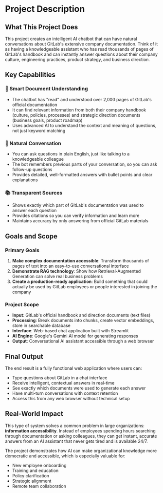 # Project Description

## What This Project Does

This project creates an intelligent AI chatbot that can have natural conversations about GitLab's extensive company documentation. Think of it as having a knowledgeable assistant who has read thousands of pages of GitLab's handbook and can instantly answer questions about their company culture, engineering practices, product strategy, and business direction.

## Key Capabilities

### 🤖 Smart Document Understanding
- The chatbot has "read" and understood over 2,000 pages of GitLab's official documentation
- It can find relevant information from both their company handbook (culture, policies, processes) and strategic direction documents (business goals, product roadmap)
- Uses advanced AI to understand the context and meaning of questions, not just keyword matching

### 💬 Natural Conversation
- You can ask questions in plain English, just like talking to a knowledgeable colleague
- The bot remembers previous parts of your conversation, so you can ask follow-up questions
- Provides detailed, well-formatted answers with bullet points and clear explanations

### 📚 Transparent Sources
- Shows exactly which part of GitLab's documentation was used to answer each question
- Provides citations so you can verify information and learn more
- Maintains accuracy by only answering from official GitLab materials

## Goals and Scope

### Primary Goals
1. **Make complex documentation accessible**: Transform thousands of pages of text into an easy-to-use conversational interface
2. **Demonstrate RAG technology**: Show how Retrieval-Augmented Generation can solve real business problems
3. **Create a production-ready application**: Build something that could actually be used by GitLab employees or people interested in joining the company

### Project Scope
- **Input**: GitLab's official handbook and direction documents (text files)
- **Processing**: Break documents into chunks, create vector embeddings, store in searchable database
- **Interface**: Web-based chat application built with Streamlit
- **AI Engine**: Google's Gemini AI model for generating responses
- **Output**: Conversational AI assistant accessible through a web browser

## Final Output

The end result is a fully functional web application where users can:
- Type questions about GitLab in a chat interface
- Receive intelligent, contextual answers in real-time
- See exactly which documents were used to generate each answer
- Have multi-turn conversations with context retention
- Access this from any web browser without technical setup

## Real-World Impact

This type of system solves a common problem in large organizations: **information accessibility**. Instead of employees spending hours searching through documentation or asking colleagues, they can get instant, accurate answers from an AI assistant that never gets tired and is available 24/7.

The project demonstrates how AI can make organizational knowledge more democratic and accessible, which is especially valuable for:
- New employee onboarding
- Training and education
- Policy clarification
- Strategic alignment
- Remote team collaboration
